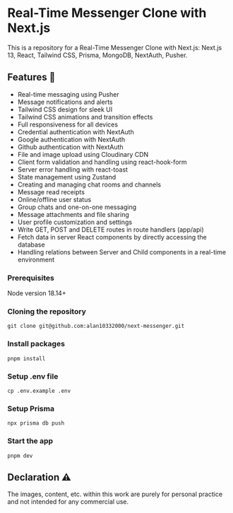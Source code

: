 # Real-Time Messenger Clone with Next.js

This is a repository for a Real-Time Messenger Clone with Next.js: Next.js 13, React, Tailwind CSS, Prisma, MongoDB, NextAuth, Pusher.

## Features 🚀

- Real-time messaging using Pusher
- Message notifications and alerts
- Tailwind CSS design for sleek UI
- Tailwind CSS animations and transition effects
- Full responsiveness for all devices
- Credential authentication with NextAuth
- Google authentication with NextAuth
- Github authentication with NextAuth
- File and image upload using Cloudinary CDN
- Client form validation and handling using react-hook-form
- Server error handling with react-toast
- State management using Zustand
- Creating and managing chat rooms and channels
- Message read receipts
- Online/offline user status
- Group chats and one-on-one messaging
- Message attachments and file sharing
- User profile customization and settings
- Write GET, POST and DELETE routes in route handlers (app/api)
- Fetch data in server React components by directly accessing the database
- Handling relations between Server and Child components in a real-time environment

### Prerequisites

Node version 18.14+

### Cloning the repository

```shell
git clone git@github.com:alan10332000/next-messenger.git
```

### Install packages

```shell
pnpm install
```

### Setup .env file

```shell
cp .env.example .env
```

### Setup Prisma

```shell
npx prisma db push
```

### Start the app

```shell
pnpm dev
```

## Declaration ⚠️

The images, content, etc. within this work are purely for personal practice and not intended for any commercial use.
